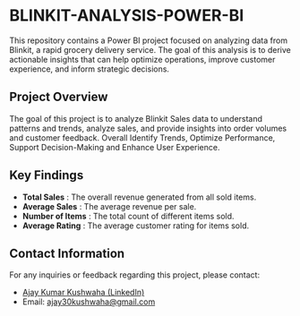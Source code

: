 # BLINKIT-ANALYSIS-POWER-BI
This repository contains a Power BI project focused on analyzing data from Blinkit, a rapid grocery delivery service. The goal of this analysis is to derive actionable insights that can help optimize operations, improve customer experience, and inform strategic decisions.
## Project Overview

The goal of this project is to analyze Blinkit Sales data to understand patterns and trends, analyze sales, and provide insights into order volumes and customer feedback. Overall Identify Trends, Optimize Performance, Support Decision-Making and Enhance User Experience.

## Key Findings

- **Total Sales** : The overall revenue generated from all sold items.
- **Average Sales** : The average revenue per sale.
- **Number of Items** : The total count of different items sold.
- **Average Rating** : The average customer rating for items sold.



## Contact Information
For any inquiries or feedback regarding this project, please contact:

- <a href="https://www.linkedin.com/in/ajaykushwaha30/">Ajay Kumar Kushwaha (LinkedIn)</a>
- Email: ajay30kushwaha@gmail.com
